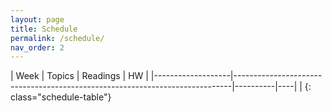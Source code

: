 ```yaml
---
layout: page
title: Schedule
permalink: /schedule/
nav_order: 2
---
```

| Week              | Topics                                                                      | Readings | HW |
|-------------------|-----------------------------------------------------------------------------|----------|----|  |
{: class="schedule-table"}
